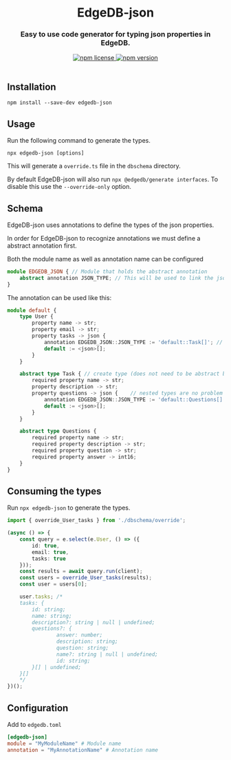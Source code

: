 <div align="center">
	<h1>EdgeDB-json</h1>
	<h3>Easy to use code generator for typing json properties in EdgeDB.</h3>
	<a href="https://github.com/mc-0bit/edgedb-json/blob/main/LICENSE">
		<img alt="npm license" src="https://img.shields.io/npm/l/edgedb-json">
	</a>
	<a href="https://www.npmjs.com/package/edgedb-json">
		<img alt="npm version" src="https://img.shields.io/npm/v/edgedb-json">
	</a>
</div>

<br>

## Installation

```
npm install --save-dev edgedb-json
```

## Usage

Run the following command to generate the types.

```
npx edgedb-json [options]
```

This will generate a `override.ts` file in the `dbschema` directory.

By default EdgeDB-json will also run `npx @edgedb/generate interfaces`. To disable this use the `--override-only` option.

## Schema

EdgeDB-json uses annotations to define the types of the json properties.

In order for EdgeDB-json to recognize annotations we must define a abstract annotation first.

Both the module name as well as annotation name can be configured

```ts
module EDGEDB_JSON { // Module that holds the abstract annotation
    abstract annotation JSON_TYPE; // This will be used to link the json property to a type
}
```

The annotation can be used like this:

```ts
module default {
    type User {
        property name -> str;
        property email -> str;
        property tasks -> json {
            annotation EDGEDB_JSON::JSON_TYPE := 'default::Task[]'; // Needs to directly reference the type in the style of `module::type` // Add [] at the end to make it behave like a link
            default := <json>[];
        }
    }

    abstract type Task { // create type (does not need to be abstract but helps to differentiate between types)
        required property name -> str;
        property description -> str;
        property questions -> json {    // nested types are no problem as well
            annotation EDGEDB_JSON::JSON_TYPE := 'default::Questions[]';
            default := <json>[];
        }
    }

    abstract type Questions {
        required property name -> str;
        required property description -> str;
        required property question -> str;
        required property answer -> int16;
    }
}
```

## Consuming the types

Run `npx edgedb-json` to generate the types.

```ts
import { override_User_tasks } from './dbschema/override';

(async () => {
	const query = e.select(e.User, () => ({
		id: true,
		email: true,
		tasks: true
	}));
	const results = await query.run(client);
	const users = override_User_tasks(results);
	const user = users[0];

	user.tasks; /*
	tasks: {
		id: string;
		name: string;
		description?: string | null | undefined;
		questions?: {
				answer: number;
				description: string;
				question: string;
				name?: string | null | undefined;
				id: string;
		}[] | undefined;
	}[]
	*/
})();
```

## Configuration

Add to `edgedb.toml`

```toml
[edgedb-json]
module = "MyModuleName" # Module name
annotation = "MyAnnotationName" # Annotation name
```
